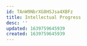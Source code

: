 ```yaml
---
id: TAnW9NbrXG8HSJsa4XBFz
title: Intellectual Progress
desc: ''
updated: 1639759645939
created: 1639759645939
---
```


